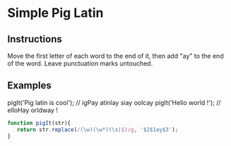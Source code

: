 
# Simple Pig Latin

## Instructions
Move the first letter of each word to the end of it, then add "ay" to the end of the word. Leave punctuation marks untouched.

## Examples
pigIt('Pig latin is cool'); // igPay atinlay siay oolcay
pigIt('Hello world !');     // elloHay orldway !


```JavaScript
function pigIt(str){
   return str.replace(/(\w)(\w*)(\s|$)/g, '$2$1ay$3');
}
```
